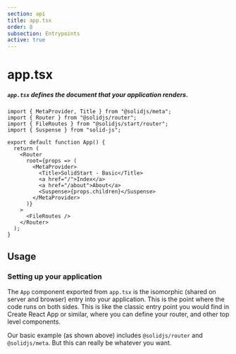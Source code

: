 ```yaml
---
section: api
title: app.tsx
order: 8
subsection: Entrypoints
active: true
---
```


# app.tsx

##### `app.tsx` defines the document that your application renders.

<div class="text-lg">

```tsx twoslash
import { MetaProvider, Title } from "@solidjs/meta";
import { Router } from "@solidjs/router";
import { FileRoutes } from "@solidjs/start/router";
import { Suspense } from "solid-js";

export default function App() {
  return (
    <Router
      root={props => (
        <MetaProvider>
          <Title>SolidStart - Basic</Title>
          <a href="/">Index</a>
          <a href="/about">About</a>
          <Suspense>{props.children}</Suspense>
        </MetaProvider>
      )}
    >
      <FileRoutes />
    </Router>
  );
}
```

</div>

<table-of-contents></table-of-contents>

## Usage

### Setting up your application

The `App` component exported from `app.tsx` is the isomorphic (shared on server and browser) entry into your application. This is the point where the code runs on both sides. This is like the classic entry point you would find in Create React App or similar, where you can define your router, and other top level components.

Our basic example (as shown above) includes `@solidjs/router` and `@solidjs/meta`. But this can really be whatever you want.
